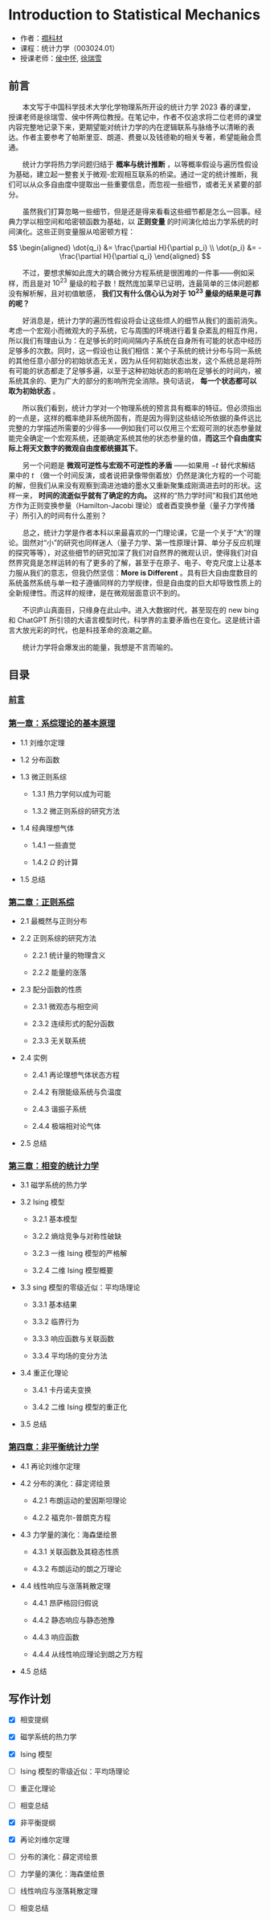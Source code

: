 # Introduction to Statistical Mechanics

- 作者：[禤科材](https://github.com/Bessgendre)
- 课程：统计力学（003024.01）
- 授课老师：[侯中怀](http://staff.ustc.edu.cn/~hzhlj/), [徐瑞雪](staff.ustc.edu.cn/~rxxu)

## 前言

&emsp;&emsp;本文写于中国科学技术大学化学物理系所开设的统计力学 2023 春的课堂，授课老师是徐瑞雪、侯中怀两位教授。在笔记中，作者不仅追求将二位老师的课堂内容完整地记录下来，更期望能对统计力学的内在逻辑联系与脉络予以清晰的表达。作者主要参考了帕斯里亚、朗道、费曼以及钱德勒的相关专著，希望能融会贯通。

&emsp;&emsp;统计力学将热力学问题归结于 **概率与统计推断** ，以等概率假设与遍历性假设为基础，建立起一整套关于微观-宏观相互联系的桥梁。通过一定的统计推断，我们可以从众多自由度中提取出一些重要信息，而忽视一些细节，或者无关紧要的部分。

&emsp;&emsp;虽然我们打算忽略一些细节，但是还是得来看看这些细节都是怎么一回事。经典力学以相空间和哈密顿函数为基础，以 **正则变量** 的时间演化给出力学系统的时间演化。这些正则变量服从哈密顿方程：

$$
\begin{aligned}
    \dot{q_i} &= \frac{\partial H}{\partial p_i} \\
    \dot{p_i} &= -\frac{\partial H}{\partial q_i}
\end{aligned}
$$

&emsp;&emsp;不过，要想求解如此庞大的耦合微分方程系统是很困难的一件事——例如采样，而且是对 $10^{23}$ 量级的粒子数！既然庞加莱早已证明，连最简单的三体问题都没有解析解，且对初值敏感， **我们又有什么信心认为对于 $10^{23}$ 量级的结果是可靠的呢？**

&emsp;&emsp;好消息是，统计力学的遍历性假设将会让这些烦人的细节从我们的面前消失。考虑一个宏观小而微观大的子系统，它与周围的环境进行着复杂紊乱的相互作用，所以我们有理由认为：在足够长的时间间隔内子系统在自身所有可能的状态中经历足够多的次数。同时，这一假设也让我们相信：某个子系统的统计分布与同一系统的其他任意小部分的初始状态无关，因为从任何初始状态出发，这个系统总是将所有可能的状态都走了足够多遍，以至于这种初始状态的影响在足够长的时间内，被系统其余的、更为广大的部分的影响所完全消除。换句话说， **每一个状态都可以取为初始状态** 。

&emsp;&emsp;所以我们看到，统计力学对一个物理系统的预言具有概率的特征。但必须指出的一点是，这样的概率绝非系统所固有，而是因为得到这些结论所依据的条件远比完整的力学描述所需要的少得多——例如我们可以仅用三个宏观可测的状态参量就能完全确定一个宏观系统，还能确定系统其他的状态参量的值，**而这三个自由度实际上将天文数字的微观自由度都统摄其下**。

&emsp;&emsp;另一个问题是 **微观可逆性与宏观不可逆性的矛盾** ——如果用 $-t$ 替代求解结果中的 $t$ （做一个时间反演，或者说把录像带倒着放）仍然是演化方程的一个可能的解，但我们从来没有观察到滴进池塘的墨水又重新聚集成刚滴进去时的形状。这样一来， **时间的流逝似乎就有了确定的方向。** 这样的“热力学时间”和我们其他地方作为正则变换参量（Hamilton-Jacobi 理论）或者酉变换参量（量子力学传播子）所引入的时间有什么差别？

&emsp;&emsp;总之，统计力学是作者本科以来最喜欢的一门理论课，它是一个关于“大”的理论。固然对“小”的研究也同样迷人（量子力学、第一性原理计算、单分子反应机理的探究等等），对这些细节的研究加深了我们对自然界的微观认识，使得我们对自然界究竟是怎样运转的有了更多的了解，甚至于在原子、电子、夸克尺度上让基本力服从我们的意志，但我仍然坚信：**More is Different** 。具有巨大自由度数目的系统虽然系统与单一粒子遵循同样的力学规律，但是自由度的巨大却导致性质上的全新规律性。而这样的规律，是在微观层面意识不到的。

&emsp;&emsp;不识庐山真面目，只缘身在此山中。进入大数据时代，甚至现在的 new bing 和 ChatGPT 所引领的大语言模型时代，科学界的主要矛盾也在变化。这是统计语言大放光彩的时代，也是科技革命的浪潮之巅。

&emsp;&emsp;统计力学将会爆发出的能量，我想是不言而喻的。

## 目录

### [前言](chapters/foreword.tex)

### [第一章：系综理论的基本原理](chapters/basic_principles.tex)

* 1.1 刘维尔定理

* 1.2 分布函数

* 1.3 微正则系综

    * 1.3.1 热力学何以成为可能

    * 1.3.2 微正则系综的研究方法

* 1.4 经典理想气体

    * 1.4.1 一些直觉

    * 1.4.2 $\Omega$ 的计算

* 1.5 总结

### [第二章：正则系综](chapters/canonical_ensembles.tex)

* 2.1 最概然与正则分布

* 2.2 正则系综的研究方法

    * 2.2.1 统计量的物理含义

    * 2.2.2 能量的涨落

* 2.3 配分函数的性质

    * 2.3.1 微观态与相空间

    * 2.3.2 连续形式的配分函数

    * 2.3.3 无关联系统

* 2.4 实例

    * 2.4.1 再论理想气体状态方程

    * 2.4.2 有限能级系统与负温度

    * 2.4.3 谐振子系统

    * 2.4.4 极端相对论气体

* 2.5 总结

### [第三章：相变的统计力学](chapters/phase_transition.tex)

* 3.1 磁学系统的热力学

* 3.2 Ising 模型

    * 3.2.1 基本模型

    * 3.2.2 熵焓竞争与对称性破缺

    * 3.2.3 一维 Ising 模型的严格解

    * 3.2.4 二维 Ising 模型概要

* 3.3 sing 模型的零级近似：平均场理论

    * 3.3.1 基本结果

    * 3.3.2 临界行为

    * 3.3.3 响应函数与关联函数

    * 3.3.4 平均场的变分方法

* 3.4 重正化理论

    * 3.4.1 卡丹诺夫变换

    * 3.4.2 二维 Ising 模型的重正化

* 3.5 总结




### [第四章：非平衡统计力学](chapters/nonequilibrium.tex)

* 4.1 再论刘维尔定理

* 4.2 分布的演化：薛定谔绘景

    * 4.2.1 布朗运动的爱因斯坦理论

    * 4.2.2 福克尔-普朗克方程

* 4.3 力学量的演化：海森堡绘景

    * 4.3.1 关联函数及其稳态性质

    * 4.3.2 布朗运动的朗之万理论

* 4.4 线性响应与涨落耗散定理

    * 4.4.1 昂萨格回归假说

    * 4.4.2 静态响应与静态弛豫

    * 4.4.3 响应函数

    * 4.4.4 从线性响应理论到朗之万方程

* 4.5 总结


## 写作计划

* [x] 相变提纲
* [x] 磁学系统的热力学
* [x] Ising 模型
* [ ] Ising 模型的零级近似：平均场理论
* [ ] 重正化理论
* [ ] 相变总结


* [x] 非平衡提纲
* [x] 再论刘维尔定理
* [ ] 分布的演化：薛定谔绘景
* [ ] 力学量的演化：海森堡绘景
* [ ] 线性响应与涨落耗散定理
* [ ] 相变总结

